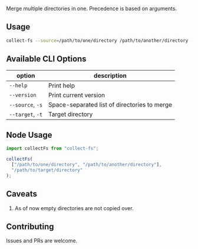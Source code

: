 Merge multiple directories in one. Precedence is based on arguments.

## Usage

```bash
collect-fs --source=/path/to/one/directory /path/to/another/directory --target=/path/to/target/directory
```

## Available CLI Options

| option           | description                                  |
| ---------------- | -------------------------------------------- |
| `--help`         | Print help                                   |
| `--version`      | Print current version                        |
| `--source`, `-s` | Space-separated list of directories to merge |
| `--target`, `-t` | Target directory                             |

## Node Usage

```js
import collectFs from "collect-fs";

collectFs(
  ["/path/to/one/directory", "/path/to/another/directory"],
  "/path/to/target/directory"
);
```

## Caveats

1. As of now empty directories are not copied over.

## Contributing

Issues and PRs are welcome.
